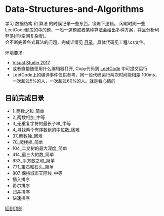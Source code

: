# <span id='top'>Data-Structures-and-Algorithms</span>
学习 数据结构 和 算法 的时候记录一些东西，锻炼下逻辑。
闲暇时刷一些LeetCode题库的中的题，一般一道题或者某种算法会给出多种方案，并且分析利弊(时间/空间复杂度)。  
会不断完善各式算法的问题，完成详情见 <a href="#directory">目录</a>，具体代码见工程/.cs文件。

环境要求: 
* [Visual Studio 2017](https://visualstudio.microsoft.com/)  
* 或者直接随便用什么编辑器打开, Copy代码到 [LeetCode](https://leetcode-cn.com/problemset/all/) 中可提交运行
* LeetCode上的编译事件仅供参考，同一段代码运行两次时间能相差 100ms，一次超过5%的人，一次超过60%的人。就是看心情的

## <span id="directory">目前完成目录</span>  
* 1_两数之和_简单
* 2_两数相加_中等
* 3_无重复字符的最长子串_中等
* 4_寻找两个有序数组的中位数_困难
* 37_解数独_困难
* 70_爬楼梯_简单
* 104_二叉树的最大深度_简单
* 414_最三大的数_简单  
* 633_平方数之和_简单
* 771_宝石和石头_简单
* 807_保持城市天际线_中等
* 插入排序
* 希尔排序
* 归并排序
* 快速排序

<a href='#top'> 回到顶部</a>